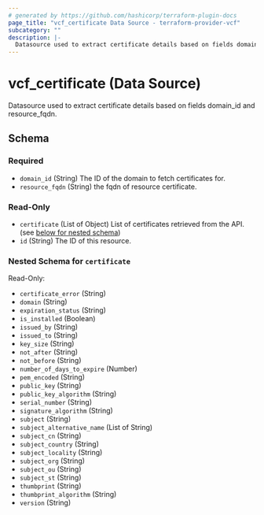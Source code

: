 ```yaml
---
# generated by https://github.com/hashicorp/terraform-plugin-docs
page_title: "vcf_certificate Data Source - terraform-provider-vcf"
subcategory: ""
description: |-
  Datasource used to extract certificate details based on fields domain_id and resource_fqdn.
---
```


# vcf_certificate (Data Source)

Datasource used to extract certificate details based on fields domain_id and resource_fqdn.



<!-- schema generated by tfplugindocs -->
## Schema

### Required

- `domain_id` (String) The ID of the domain to fetch certificates for.
- `resource_fqdn` (String) the fqdn of resource certificate.

### Read-Only

- `certificate` (List of Object) List of certificates retrieved from the API. (see [below for nested schema](#nestedatt--certificate))
- `id` (String) The ID of this resource.

<a id="nestedatt--certificate"></a>
### Nested Schema for `certificate`

Read-Only:

- `certificate_error` (String)
- `domain` (String)
- `expiration_status` (String)
- `is_installed` (Boolean)
- `issued_by` (String)
- `issued_to` (String)
- `key_size` (String)
- `not_after` (String)
- `not_before` (String)
- `number_of_days_to_expire` (Number)
- `pem_encoded` (String)
- `public_key` (String)
- `public_key_algorithm` (String)
- `serial_number` (String)
- `signature_algorithm` (String)
- `subject` (String)
- `subject_alternative_name` (List of String)
- `subject_cn` (String)
- `subject_country` (String)
- `subject_locality` (String)
- `subject_org` (String)
- `subject_ou` (String)
- `subject_st` (String)
- `thumbprint` (String)
- `thumbprint_algorithm` (String)
- `version` (String)

